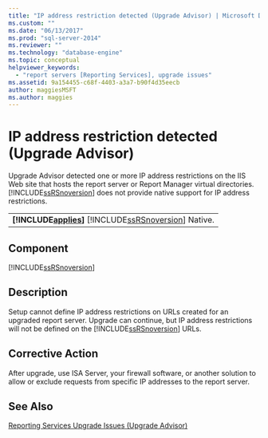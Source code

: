 ```yaml
---
title: "IP address restriction detected (Upgrade Advisor) | Microsoft Docs"
ms.custom: ""
ms.date: "06/13/2017"
ms.prod: "sql-server-2014"
ms.reviewer: ""
ms.technology: "database-engine"
ms.topic: conceptual
helpviewer_keywords: 
  - "report servers [Reporting Services], upgrade issues"
ms.assetid: 9a154455-c68f-4403-a3a7-b90f4d35eecb
author: maggiesMSFT 
ms.author: maggies
---
```

# IP address restriction detected (Upgrade Advisor)
  Upgrade Advisor detected one or more IP address restrictions on the IIS Web site that hosts the report server or Report Manager virtual directories. [!INCLUDE[ssRSnoversion](../../includes/ssrsnoversion-md.md)] does not provide native support for IP address restrictions.  
  
||  
|-|  
|**[!INCLUDE[applies](../../includes/applies-md.md)]**  [!INCLUDE[ssRSnoversion](../../includes/ssrsnoversion-md.md)] Native.|  
  
## Component  
 [!INCLUDE[ssRSnoversion](../../includes/ssrsnoversion-md.md)]  
  
## Description  
 Setup cannot define IP address restrictions on URLs created for an upgraded report server. Upgrade can continue, but IP address restrictions will not be defined on the [!INCLUDE[ssRSnoversion](../../includes/ssrsnoversion-md.md)] URLs.  
  
## Corrective Action  
 After upgrade, use ISA Server, your firewall software, or another solution to allow or exclude requests from specific IP addresses to the report server.  
  
## See Also  
 [Reporting Services Upgrade Issues &#40;Upgrade Advisor&#41;](../../../2014/sql-server/install/reporting-services-upgrade-issues-upgrade-advisor.md)  
  
  
